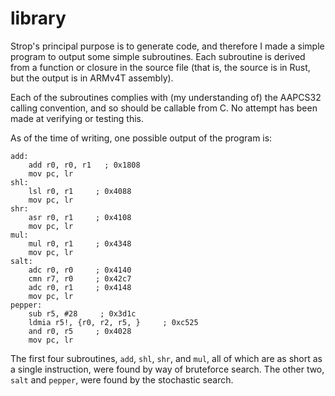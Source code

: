 # library

Strop's principal purpose is to generate code, and therefore I made a simple
program to output some simple subroutines. Each subroutine is derived from a
function or closure in the source file (that is, the source is in Rust, but the
output is in ARMv4T assembly).

Each of the subroutines complies with (my understanding of) the AAPCS32 calling
convention, and so should be callable from C. No attempt has been made at
verifying or testing this.

As of the time of writing, one possible output of the program is:

```assembler
add:
	add r0, r0, r1   ; 0x1808
	mov pc, lr
shl:
	lsl r0, r1     ; 0x4088
	mov pc, lr
shr:
	asr r0, r1     ; 0x4108
	mov pc, lr
mul:
	mul r0, r1     ; 0x4348
	mov pc, lr
salt:
	adc r0, r0     ; 0x4140
	cmn r7, r0     ; 0x42c7
	adc r0, r1     ; 0x4148
	mov pc, lr
pepper:
	sub r5, #28     ; 0x3d1c
	ldmia r5!, {r0, r2, r5, }     ; 0xc525
	and r0, r5     ; 0x4028
	mov pc, lr
```

The first four subroutines, `add`, `shl`, `shr`, and `mul`, all of which are as
short as a single instruction, were found by way of bruteforce search. The
other two, `salt` and `pepper`, were found by the stochastic search.

